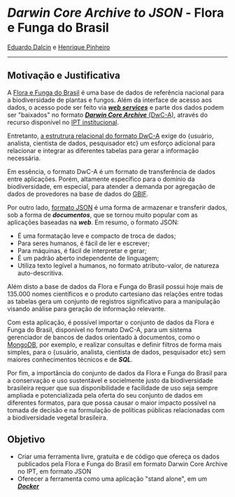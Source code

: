 # ___Darwin Core Archive to JSON___ - Flora e Funga do Brasil

[Eduardo Dalcin](https://github.com/edalcin) e [Henrique Pinheiro](https://github.com/Phenome)

---

## Motivação e Justificativa

A [Flora e Funga do Brasil](http://floradobrasil.jbrj.gov.br/reflora/listaBrasil/ConsultaPublicaUC/ConsultaPublicaUC.do) é uma base de dados de referência nacional para a biodiversidade de plantas e fungos. Além da interface de acesso aos dados, o acesso pode ser feito via [___web services___](https://servicos.jbrj.gov.br/v2/flora/) e parte dos dados podem ser "baixados" no formato [___Darwin Core Archive___ (DwC-A)](https://www.gbif.org/pt/darwin-core), através do recurso disponível no [IPT institucional](https://ipt.jbrj.gov.br/jbrj/resource?r=lista_especies_flora_brasil).

Entretanto, [a estrutrura relacional do formato DwC-A](https://journals.plos.org/plosone/article?id=10.1371/journal.pone.0029715) exige do {usuário, analista, cientista de dados, pesquisador etc} um esforço adicional para relacionar e integrar as diferentes tabelas para gerar a informação necessária.

Em essência, o formato DwC-A é um formato de transferência de dados entre aplicações. Porém, altamente específico para o domínio da biodiversidade, em especial, para atender a demanda por agregação de dados de provedores na base de dados do [GBIF](https://www.gbif.org/).

Por outro lado, [formato JSON](https://pt.wikipedia.org/wiki/JSON) é uma forma de armazenar e transferir dados, sob a forma de ___documentos___, que se tornou muito popular com as aplicações baseadas na ___web___. Em resumo, o formato JSON:

* É uma formatação leve e compacto de troca de dados;
* Para seres humanos, é fácil de ler e escrever;
* Para máquinas, é fácil de interpretar e gerar;
* É um padrão aberto independente de linguagem;
* Utiliza texto legível a humanos, no formato atributo-valor, de natureza auto-descritiva.

Além disto a base de dados da Flora e Funga do Brasil possui hoje mais de 135.000 nomes científicos e o produto cartesiano das relações entre todas as tabelas gera um conjunto de registros significativo para a manipulação visando análise para geração de informação relevante.

Com esta aplicação, é possível importar o conjunto de dados da Flora e Funga do Brasil, disponível no formato DwC-A, para um sistema gerenciador de bancos de dados orientado à documentos, como o [MongoDB](https://www.mongodb.com/), por exemplo, e realizar consultas e definir filtros de forma mais simples, para o {usuário, analista, cientista de dados, pesquisador etc} sem maiores conhecimentos técnicos e de ___SQL___.

Por fim, a importância do conjunto de dados da Flora e Funga do Brasil para a conservação e uso sustentável e socielmente justo da biodiversidade brasileira requer que sua disponibilidade e facilidade de uso seja sempre ampliada e potencializada pela oferta do seu conjunto de dados em diferentes formatos, para que possa causar o maior impacto possível na tomada de decisão e na formulação de políticas públicas relacionadas com a biodiversidade vegetal brasileira.

## Objetivo

* Criar uma ferramenta livre, gratuita e de código que ofereça os dados publicados pela Flora e Funga do Brasil em formato Darwin Core Archive no IPT, em formato JSON
* Oferecer a ferramenta como uma aplicação "stand alone", em um [___Docker___](https://pt.wikipedia.org/wiki/Docker_(software))
